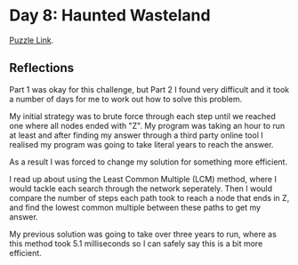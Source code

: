 # Day 8: Haunted Wasteland

[Puzzle Link](https://adventofcode.com/2023/day/8).

## Reflections

Part 1 was okay for this challenge, but Part 2 I found very difficult and it took a number of days for me to work out how to solve this problem.

My initial strategy was to brute force through each step until we reached one where all nodes ended with "Z". My program was taking an hour to run at least and after finding my answer through a third party online tool I realised my program was going to take literal years to reach the answer.

As a result I was forced to change my solution for something more efficient.

I read up about using the Least Common Multiple (LCM) method, where I would tackle each search through the network seperately. Then I would compare the number of steps each path took to reach a node that ends in Z, and find the lowest common multiple between these paths to get my answer.

My previous solution was going to take over three years to run, where as this method took 5.1 milliseconds so I can safely say this is a bit more efficient.
